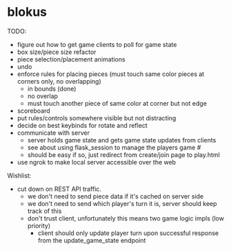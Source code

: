 # blokus
TODO:
* figure out how to get game clients to poll for game state
* box size/piece size refactor
* piece selection/placement animations
* undo
* enforce rules for placing pieces (must touch same color pieces at corners only, no overlapping)
  * in bounds (done)
  * no overlap
  * must touch another piece of same color at corner but not edge
* scoreboard
* put rules/controls somewhere visible but not distracting
* decide on best keybinds for rotate and reflect
* communicate with server
  * server holds game state and gets game state updates from clients
  * see about using flask_session to manage the players game #
  * should be easy if so, just redirect from create/join page to play.html
* use ngrok to make local server accessible over the web

Wishlist:
* cut down on REST API traffic.
  * we don't need to send piece data if it's cached on server side
  * we don't need to send which player's turn it is, server should keep track of this
  * don't trust client, unfortunately this means two game logic impls (low priority)
    * client should only update player turn upon successful response from the update_game_state endpoint